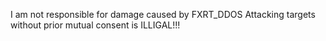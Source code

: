 I am not responsible for damage caused by FXRT_DDOS 
Attacking targets without prior mutual consent is ILLIGAL!!!
